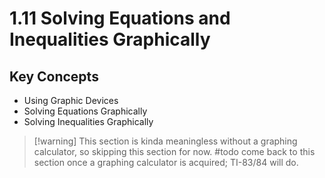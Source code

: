 # 1.11 Solving Equations and Inequalities Graphically

## Key Concepts

- Using Graphic Devices
- Solving Equations Graphically
- Solving Inequalities Graphically


> [!warning] This section is kinda meaningless without a graphing calculator, so skipping this section for now.
> #todo come back to this section once a graphing calculator is acquired; TI-83/84 will do.

